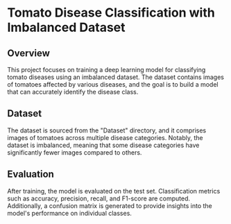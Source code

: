 # Tomato Disease Classification with Imbalanced Dataset

## Overview

This project focuses on training a deep learning model for classifying tomato diseases using an imbalanced dataset. The dataset contains images of tomatoes affected by various diseases, and the goal is to build a model that can accurately identify the disease class.

## Dataset

The dataset is sourced from the "Dataset" directory, and it comprises images of tomatoes across multiple disease categories. Notably, the dataset is imbalanced, meaning that some disease categories have significantly fewer images compared to others.

## Evaluation

After training, the model is evaluated on the test set. Classification metrics such as accuracy, precision, recall, and F1-score are computed. Additionally, a confusion matrix is generated to provide insights into the model's performance on individual classes.
